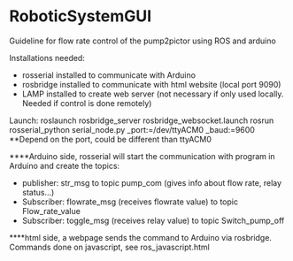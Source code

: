 # RoboticSystemGUI

Guideline for flow rate control of the pump2pictor using ROS and arduino

Installations needed:
- rosserial installed to communicate with Arduino
- rosbridge installed to communicate with html website (local port 9090)
- LAMP installed to create web server (not necessary if only used locally. Needed if control is done remotely)

Launch:
roslaunch rosbridge_server rosbridge_websocket.launch
rosrun rosserial_python serial_node.py _port:=/dev/ttyACM0 _baud:=9600
**Depend on the port, could be different than ttyACM0


****Arduino side, rosserial will start the communication with program in Arduino and create the topics:
- publisher: str_msg to topic pump_com (gives info about flow rate, relay status...)
- Subscriber: flowrate_msg (receives flowrate value) to topic Flow_rate_value
- Subscriber: toggle_msg (receives relay value) to topic Switch_pump_off

****html side, a webpage sends the command to Arduino via rosbridge. Commands done on javascript, see ros_javascript.html
